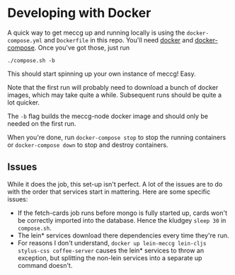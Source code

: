 # Developing with Docker

A quick way to get meccg up and running locally is using the
`docker-compose.yml` and `Dockerfile` in this repo. You'll
need [docker](https://github.com/docker/docker)
and [docker-compose](https://docs.docker.com/compose/). Once you've got those,
just run

    ./compose.sh -b
    
This should start spinning up your own instance of meccg! Easy.

Note that the first run will probably need to download a bunch of docker images,
which may take quite a while. Subsequent runs should be quite a lot quicker.

The `-b` flag builds the meccg-node docker image and should only be needed
on the first run.

When you're done, run `docker-compose stop` to stop the running containers or
`docker-compose down` to stop and destroy containers.

## Issues

While it does the job, this set-up isn't perfect. A lot of the issues are to do
with the order that services start in mattering. Here are some specific issues:

  - If the fetch-cards job runs before mongo is fully started up, cards won't be
    correctly imported into the database. Hence the kludgey `sleep 30` in
    `compose.sh`.
  - The lein* services download there dependencies every time they're run.
  - For reasons I don't understand, `docker up lein-meccg lein-cljs
    stylus-css coffee-server` causes the lein* services to throw an exception,
    but splitting the non-lein services into a separate up command doesn't.
